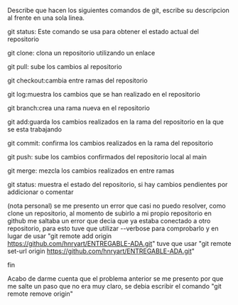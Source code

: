 Describe que hacen los siguientes comandos de git, escribe su descripcion al frente en una sola linea.

git status: Este comando se usa para obtener el estado actual del repositorio

git clone: clona un repositorio utilizando un enlace

git pull: sube los cambios al repositorio

git checkout:cambia entre ramas del repositorio

git log:muestra los cambios que se han realizado en el repositorio

git branch:crea una rama nueva en el repositorio

git add:guarda los cambios realizados en la rama del repositorio en la que se esta trabajando

git commit: confirma los cambios realizados en la rama del repositorio

git push: sube los cambios confirmados del repositorio local al main

git merge: mezcla los cambios realizados en entre ramas

git status: muestra el estado del repositorio, si hay cambios pendientes por addicionar o comentar

(nota personal) se me presento un error que casi no puedo resolver, como clone un repositorio, al momento de subirlo a mi propio repositorio en github me saltaba un error que decia que ya estaba conectado a otro repositorio, para esto tuve que utilizar --verbose para comprobarlo y en lugar de
usar "git remote add origin https://github.com/hnryart/ENTREGABLE-ADA.git" 
tuve que
usar "git remote set-url origin https://github.com/hnryart/ENTREGABLE-ADA.git"


fin

Acabo de darme cuenta que el problema anterior se me presento por que me salte un paso que no era muy claro, se debia escribir el comando "git remote remove origin"
